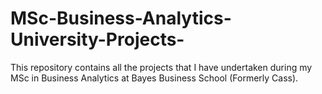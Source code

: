 # MSc-Business-Analytics-University-Projects-
This repository contains all the projects that I have undertaken during my MSc in Business Analytics at Bayes Business School (Formerly Cass). 
